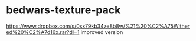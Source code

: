 # bedwars-texture-pack

https://www.dropbox.com/s/0sx79kb34ze8b8w/%21%20%C2%A75Withered%20%C2%A7d16x.rar?dl=1 improved version
